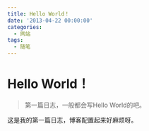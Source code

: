 ```yaml
---
title: Hello World！
date: '2013-04-22 00:00:00'
categories:
  - 网站
tags:
  - 随笔
---
```


# Hello World！

> 第一篇日志，一般都会写Hello World的吧。

这是我的第一篇日志，博客配置起来好麻烦呀。
